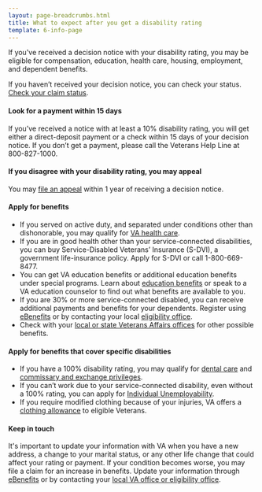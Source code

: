 ```yaml
---
layout: page-breadcrumbs.html
title: What to expect after you get a disability rating
template: 6-info-page
---
```




If you've received a decision notice with your disability rating, you may be eligible for compensation, education, health care, housing, employment, and dependent benefits.  

If you haven’t received your decision notice, you can check your status. [Check your claim status](/disability-benefits/track-claims/).


#### Look for a payment within 15 days  
If you’ve received a notice with at least a 10% disability rating, you will get either a direct-deposit payment or a check within 15 days of your decision notice. If you don’t get a payment, please call the Veterans Help Line at <span class="tel">800-827-1000</span>.

#### If you disagree with your disability rating, you may appeal
You may [file an appeal](/disability-benefits/claims-appeal/) within 1 year of receiving a decision notice.

#### Apply for benefits

- If you served on active duty, and separated under conditions other than dishonorable, you may qualify for [VA health care](https://www.vets.gov/healthcare/apply/).
- If you are in good health other than your service-connected disabilities, you can buy Service-Disabled Veterans’ Insurance (S-DVI), a government life-insurance policy. Apply for S-DVI or call 1-800-669-8477.
- You can get VA education benefits or additional education benefits under special programs. Learn about [education benefits](/education) or speak to a VA education counselor to find out what benefits are available to you.   
- If you are 30% or more service-connected disabled, you can receive additional payments and benefits for your dependents. Register using [eBenefits](https://www.ebenefits.va.gov/ebenefits/about/feature?feature=dependent-compensation) or by contacting your local [eligibility office](/facilities/).
- Check with your [local or state Veterans Affairs offices](http://www.va.gov/statedva.htm) for other possible benefits.  


#### Apply for benefits that cover specific disabilities

- If you have a 100% disability rating, you may qualify for [dental care](/disability-benefits/conditions/special-claims/dentistry/) and [commissary and exchange privileges](http://www.militaryonesource.mil/shopping?content_id=268500).
- If you can’t work due to your service-connected disability, even without a 100% rating, you can apply for [Individual Unemployability](/disability-benefits/conditions/special-claims/individual-unemployability/).
- If you require modified clothing because of your injuries, VA offers a [clothing allowance](/disability-benefits/conditions/special-claims/clothing/) to eligible Veterans.


#### Keep in touch
It's important to update your information with VA when you have a new address, a change to your marital status, or any other life change that could affect your rating or payment. If your condition becomes worse, you may file a claim for an increase in benefits. Update your information through [eBenefits]( https://www.ebenefits.va.gov/ebenefits/about/feature?feature=dependent-compensation) or by contacting your [local VA office or eligibility office](/facilities/).
